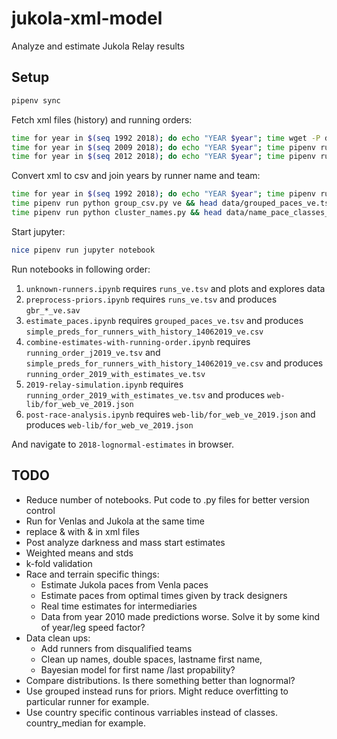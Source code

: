 # jukola-xml-model
Analyze and estimate Jukola Relay results

## Setup
```bash
pipenv sync
```

Fetch xml files (history) and running orders:

```bash
time for year in $(seq 1992 2018); do echo "YEAR $year"; time wget -P data https://results.jukola.com/tulokset/results_j${year}_ju.xml; done
time for year in $(seq 2009 2018); do echo "YEAR $year"; time pipenv run python fetch_team_countries.py ${year} && wc data/team_countries_j${year}_ju.tsv; done
time for year in $(seq 2012 2018); do echo "YEAR $year"; time pipenv run python fetch_running_order.py ${year} && wc data/running_order_j${year}_ju.tsv; done

```

Convert xml to csv and join years by runner name and team:

```bash
time for year in $(seq 1992 2018); do echo "YEAR $year"; time pipenv run python result_xml_to_csv.py $year ve && head data/results_with_dist_j${year}_ve.tsv; done
time pipenv run python group_csv.py ve && head data/grouped_paces_ve.tsv
time pipenv run python cluster_names.py && head data/name_pace_classes_ve.tsv
```

Start jupyter:
```bash
nice pipenv run jupyter notebook
```

Run notebooks in following order:
1. `unknown-runners.ipynb` requires `runs_ve.tsv` and plots and explores data
1. `preprocess-priors.ipynb` requires `runs_ve.tsv` and produces `gbr_*_ve.sav`
1. `estimate_paces.ipynb` requires `grouped_paces_ve.tsv` and produces `simple_preds_for_runners_with_history_14062019_ve.csv`
1. `combine-estimates-with-running-order.ipynb` requires `running_order_j2019_ve.tsv` and `simple_preds_for_runners_with_history_14062019_ve.csv` and produces `running_order_2019_with_estimates_ve.tsv`
1. `2019-relay-simulation.ipynb` requires `running_order_2019_with_estimates_ve.tsv` and produces `web-lib/for_web_ve_2019.json`
1. `post-race-analysis.ipynb` requires `web-lib/for_web_ve_2019.json` and produces `web-lib/for_web_ve_2019.json`


And navigate to `2018-lognormal-estimates` in browser.



## TODO

* Reduce number of notebooks. Put code to .py files for better version control
* Run for Venlas and Jukola at the same time
* replace & with &amp; in xml files
* Post analyze darkness and mass start estimates
* Weighted means and stds
* k-fold validation
* Race and terrain specific things:
  * Estimate Jukola paces from Venla paces
  * Estimate paces from optimal times given by track designers
  * Real time estimates for intermediaries
  * Data from year 2010 made predictions worse. Solve it by some kind of year/leg speed factor?
* Data clean ups:
  * Add runners from disqualified teams
  * Clean up names, double spaces, lastname first name, 
  * Bayesian model for first name /last propability?
* Compare distributions. Is there something better than lognormal?
* Use grouped instead runs for priors. Might reduce overfitting to particular runner for example.
* Use country specific continous varriables instead of classes. country_median for example. 
    